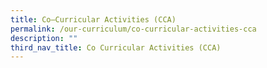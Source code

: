 ```yaml
---
title: Co–Curricular Activities (CCA)
permalink: /our-curriculum/co-curricular-activities-cca
description: ""
third_nav_title: Co Curricular Activities (CCA)
---
```

